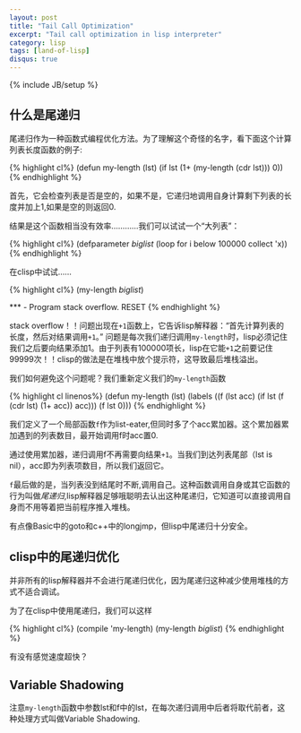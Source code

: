 ```yaml
---
layout: post
title: "Tail Call Optimization"
excerpt: "Tail call optimization in lisp interpreter"
category: lisp
tags: [land-of-lisp]
disqus: true
---
```

{% include JB/setup %}

## 什么是尾递归

尾递归作为一种函数式编程优化方法。为了理解这个奇怪的名字，看下面这个计算列表长度函数的例子:

{% highlight cl%}
(defun my-length (lst)
  (if lst
      (1+ (my-length (cdr lst)))
      0))
{% endhighlight %}

首先，它会检查列表是否是空的，如果不是，它递归地调用自身计算剩下列表的长度并加上1,如果是空的则返回0.

结果是这个函数相当没有效率…………我们可以试试一个“大列表”：

{% highlight cl%}
(defparameter *biglist* (loop for i below 100000 collect 'x))
{% endhighlight %}

在clisp中试试……

{% highlight cl%}
(my-length *biglist*)

*** - Program stack overflow. RESET
{% endhighlight %}

stack overflow！！问题出现在`+1`函数上，它告诉lisp解释器：“首先计算列表的长度，然后对结果调用`+1`。”
问题是每次我们递归调用`my-length`时，lisp必须记住我们之后要向结果添加1。由于列表有100000项长，lisp在它能`+1`之前要记住99999次！！clisp的做法是在堆栈中放个提示符，这导致最后堆栈溢出。

我们如何避免这个问题呢？我们重新定义我们的`my-length`函数

{% highlight cl linenos%}
(defun my-length (lst)
  (labels ((f (lst acc)
              (if lst
                 (f (cdr lst) (1+ acc))
                 acc)))
     (f lst 0)))
{% endhighlight %}

我们定义了一个局部函数`f`作为list-eater,但同时多了个acc累加器。这个累加器累加遇到的列表数目，最开始调用f时acc置0.

通过使用累加器，递归调用f不再需要向结果`+1`。当我们到达列表尾部（lst is nil），acc即为列表项数目，所以我们返回它。

`f`最后做的是，当列表没到结尾时不断,调用自己。这种函数调用自身或其它函数的行为叫做*尾递归*,lisp解释器足够哦聪明去认出这种尾递归，它知道可以直接调用自身而不用等着把当前程序推入堆栈。

有点像Basic中的goto和c++中的longjmp，但lisp中尾递归十分安全。

## clisp中的尾递归优化

并非所有的lisp解释器并不会进行尾递归优化，因为尾递归这种减少使用堆栈的方式不适合调试。

为了在clisp中使用尾递归，我们可以这样

{% highlight cl%}
(compile 'my-length)
(my-length *biglist*)
{% endhighlight %}

有没有感觉速度超快？

## Variable Shadowing

注意`my-length`函数中参数lst和f中的lst，在每次递归调用中后者将取代前者，这种处理方式叫做Variable Shadowing.
